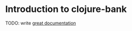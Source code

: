# Introduction to clojure-bank

TODO: write [great documentation](http://jacobian.org/writing/what-to-write/)
